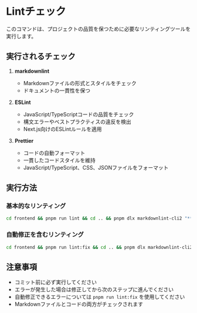 # Lintチェック

このコマンドは、プロジェクトの品質を保つために必要なリンティングツールを実行します。

## 実行されるチェック

1. **markdownlint**
   - Markdownファイルの形式とスタイルをチェック
   - ドキュメントの一貫性を保つ

2. **ESLint**
   - JavaScript/TypeScriptコードの品質をチェック
   - 構文エラーやベストプラクティスの違反を検出
   - Next.js向けのESLintルールを適用

3. **Prettier**
   - コードの自動フォーマット
   - 一貫したコードスタイルを維持
   - JavaScript/TypeScript、CSS、JSONファイルをフォーマット

## 実行方法

### 基本的なリンティング

```bash
cd frontend && pnpm run lint && cd .. && pnpm dlx markdownlint-cli2 "**/*.md" "!frontend/**/*.md" "!node_modules/**/*.md" "!frontend/node_modules/**/*.md"
```

### 自動修正を含むリンティング

```bash
cd frontend && pnpm run lint:fix && cd .. && pnpm dlx markdownlint-cli2 --fix "**/*.md" "!frontend/**/*.md" "!node_modules/**/*.md" "!frontend/node_modules/**/*.md"
```

## 注意事項

- コミット前に必ず実行してください
- エラーが発生した場合は修正してから次のステップに進んでください
- 自動修正できるエラーについては `pnpm run lint:fix` を使用してください
- Markdownファイルとコードの両方がチェックされます

